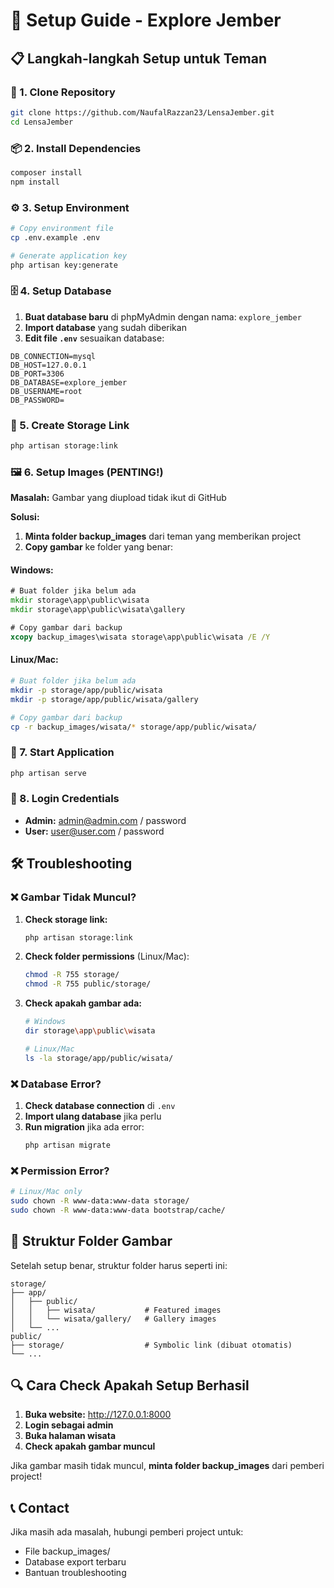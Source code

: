 # 🚀 Setup Guide - Explore Jember

## 📋 Langkah-langkah Setup untuk Teman

### 🔧 1. Clone Repository
```bash
git clone https://github.com/NaufalRazzan23/LensaJember.git
cd LensaJember
```

### 📦 2. Install Dependencies
```bash
composer install
npm install
```

### ⚙️ 3. Setup Environment
```bash
# Copy environment file
cp .env.example .env

# Generate application key
php artisan key:generate
```

### 🗄️ 4. Setup Database
1. **Buat database baru** di phpMyAdmin dengan nama: `explore_jember`
2. **Import database** yang sudah diberikan
3. **Edit file `.env`** sesuaikan database:
```env
DB_CONNECTION=mysql
DB_HOST=127.0.0.1
DB_PORT=3306
DB_DATABASE=explore_jember
DB_USERNAME=root
DB_PASSWORD=
```

### 🔗 5. Create Storage Link
```bash
php artisan storage:link
```

### 🖼️ 6. Setup Images (PENTING!)
**Masalah:** Gambar yang diupload tidak ikut di GitHub

**Solusi:**
1. **Minta folder backup_images** dari teman yang memberikan project
2. **Copy gambar** ke folder yang benar:

#### Windows:
```cmd
# Buat folder jika belum ada
mkdir storage\app\public\wisata
mkdir storage\app\public\wisata\gallery

# Copy gambar dari backup
xcopy backup_images\wisata storage\app\public\wisata /E /Y
```

#### Linux/Mac:
```bash
# Buat folder jika belum ada
mkdir -p storage/app/public/wisata
mkdir -p storage/app/public/wisata/gallery

# Copy gambar dari backup
cp -r backup_images/wisata/* storage/app/public/wisata/
```

### 🚀 7. Start Application
```bash
php artisan serve
```

### 🔐 8. Login Credentials
- **Admin:** admin@admin.com / password
- **User:** user@user.com / password

## 🛠️ Troubleshooting

### ❌ Gambar Tidak Muncul?
1. **Check storage link:**
   ```bash
   php artisan storage:link
   ```

2. **Check folder permissions** (Linux/Mac):
   ```bash
   chmod -R 755 storage/
   chmod -R 755 public/storage/
   ```

3. **Check apakah gambar ada:**
   ```bash
   # Windows
   dir storage\app\public\wisata
   
   # Linux/Mac
   ls -la storage/app/public/wisata/
   ```

### ❌ Database Error?
1. **Check database connection** di `.env`
2. **Import ulang database** jika perlu
3. **Run migration** jika ada error:
   ```bash
   php artisan migrate
   ```

### ❌ Permission Error?
```bash
# Linux/Mac only
sudo chown -R www-data:www-data storage/
sudo chown -R www-data:www-data bootstrap/cache/
```

## 📁 Struktur Folder Gambar

Setelah setup benar, struktur folder harus seperti ini:
```
storage/
├── app/
│   ├── public/
│   │   ├── wisata/           # Featured images
│   │   └── wisata/gallery/   # Gallery images
│   └── ...
public/
├── storage/                  # Symbolic link (dibuat otomatis)
└── ...
```

## 🔍 Cara Check Apakah Setup Berhasil

1. **Buka website:** http://127.0.0.1:8000
2. **Login sebagai admin**
3. **Buka halaman wisata**
4. **Check apakah gambar muncul**

Jika gambar masih tidak muncul, **minta folder backup_images** dari pemberi project!

## 📞 Contact
Jika masih ada masalah, hubungi pemberi project untuk:
- File backup_images/
- Database export terbaru
- Bantuan troubleshooting
